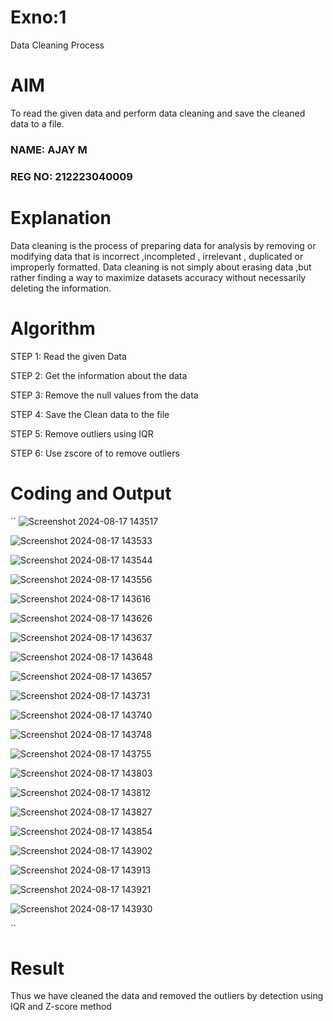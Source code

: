 # Exno:1
Data Cleaning Process

# AIM
To read the given data and perform data cleaning and save the cleaned data to a file.

### NAME: AJAY M
### REG NO: 212223040009
# Explanation
Data cleaning is the process of preparing data for analysis by removing or modifying data that is incorrect ,incompleted , irrelevant , duplicated or improperly formatted. Data cleaning is not simply about erasing data ,but rather finding a way to maximize datasets accuracy without necessarily deleting the information.

# Algorithm
STEP 1: Read the given Data

STEP 2: Get the information about the data

STEP 3: Remove the null values from the data

STEP 4: Save the Clean data to the file

STEP 5: Remove outliers using IQR

STEP 6: Use zscore of to remove outliers

# Coding and Output
``
![Screenshot 2024-08-17 143517](https://github.com/user-attachments/assets/3b8f2096-1534-4ee5-8131-da9916db6307)

![Screenshot 2024-08-17 143533](https://github.com/user-attachments/assets/f835ae67-c4a1-454b-bf00-a12416d8e459)

![Screenshot 2024-08-17 143544](https://github.com/user-attachments/assets/923b7d8f-fb43-4c83-a9f2-eb054d315794)

![Screenshot 2024-08-17 143556](https://github.com/user-attachments/assets/9fd70717-461c-458d-8917-f230a31a7003)

![Screenshot 2024-08-17 143616](https://github.com/user-attachments/assets/cec912ec-767c-471f-868c-96a9fa8aa715)

![Screenshot 2024-08-17 143626](https://github.com/user-attachments/assets/abec8ebb-df2e-4f84-ad7c-41a4d0fdb471)

![Screenshot 2024-08-17 143637](https://github.com/user-attachments/assets/058a1648-4446-4952-bade-ffe4edaa78d0)

![Screenshot 2024-08-17 143648](https://github.com/user-attachments/assets/49cb0050-074a-45c2-aab2-481e7329eaf0)

![Screenshot 2024-08-17 143657](https://github.com/user-attachments/assets/4b906851-98dd-4fa9-ba89-233af4be1133)

![Screenshot 2024-08-17 143731](https://github.com/user-attachments/assets/6bbfc5d2-edd3-41c5-af0c-7df3355a9cdd)

![Screenshot 2024-08-17 143740](https://github.com/user-attachments/assets/a99b67eb-a022-41ec-b08a-12aa3e06d097)

![Screenshot 2024-08-17 143748](https://github.com/user-attachments/assets/8c91f0c1-0799-44a0-9960-46dc6be6d9e4)

![Screenshot 2024-08-17 143755](https://github.com/user-attachments/assets/e02fc801-ffea-4714-bb16-4ebdc94ec6a8)

![Screenshot 2024-08-17 143803](https://github.com/user-attachments/assets/ff02d1e8-5363-46f2-bf69-d7f4e00308f9)

![Screenshot 2024-08-17 143812](https://github.com/user-attachments/assets/2620ad37-36da-435b-86e4-b3a42da9c2b5)


![Screenshot 2024-08-17 143827](https://github.com/user-attachments/assets/5ca44b49-af30-4833-bbb5-196b758adb5f)

![Screenshot 2024-08-17 143854](https://github.com/user-attachments/assets/07720761-d54c-4e94-a2e5-ae52bd9da954)

![Screenshot 2024-08-17 143902](https://github.com/user-attachments/assets/0c9ef191-53f8-494c-b01d-2e1805388f8a)

![Screenshot 2024-08-17 143913](https://github.com/user-attachments/assets/88aa5ec7-cce5-433b-bb38-22441fe2db18)

![Screenshot 2024-08-17 143921](https://github.com/user-attachments/assets/dbdda5e5-a0b1-4e7f-957c-e5c59898de8d)

![Screenshot 2024-08-17 143930](https://github.com/user-attachments/assets/02e5e9be-399b-4d1f-8b3c-05fc697c7c15)


``
            
# Result
Thus we have cleaned the data and removed the outliers by detection using IQR and Z-score method
